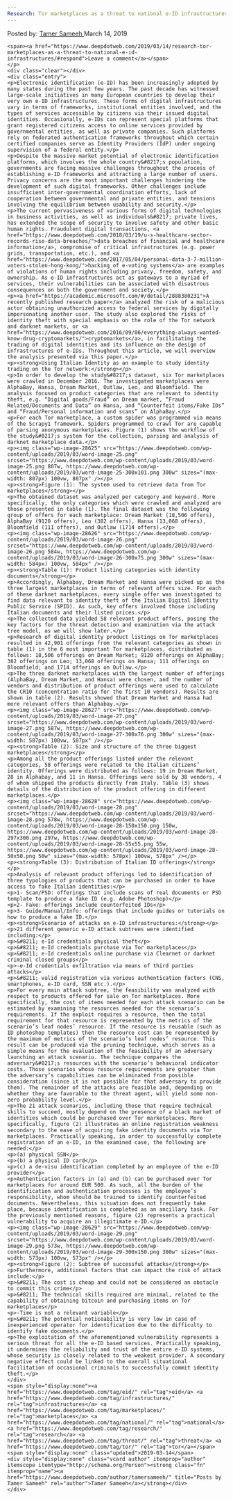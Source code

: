 ```yaml
---
Research: Tor marketplaces as a threat to national e-ID infrastructures
---
```

<article class="post-listing post-28621 post type-post status-publish format-standard has-post-thumbnail hentry  tag-eid tag-infrastructures tag-marketplaces tag-national tag-research tag-threat 
    <div class="post-inner">
        <span>Posted by: <a href="https://www.deepdotweb.com/author/tamersameeh/" title="">Tamer Sameeh </a></span>
    <span>March 14, 2019</span>
    
    <span><a href="https://www.deepdotweb.com/2019/03/14/research-tor-marketplaces-as-a-threat-to-national-e-id-infrastructures/#respond">Leave a comment</a></span>
    </p>
    <div class="clear"></div>
    <div class="entry">
    <p>Electronic identification (e-ID) has been increasingly adopted by many states during the past few years. The past decade has witnessed large-scale initiatives in many European countries to develop their very own e-ID infrastructures. These forms of digital infrastructures vary in terms of frameworks, institutional entities involved, and the types of services accessible by citizens via their issued digital identities. Occasionally, e-IDs can represent special platforms that grant registered citizens access to online services provided by governmental entities, as well as private companies. Such platforms rely on federated authentication frameworks throughout which certain certified companies serve as Identity Providers (IdP) under ongoing supervision of a federal entity.</p>
    <p>Despite the massive market potential of electronic identification platforms, which involves the whole country&#8217;s population, governments are facing massive challenges throughout the process of establishing e-ID frameworks and attracting a large number of users. Privacy concerns are the most important challenges hindering the development of such digital frameworks. Other challenges include insufficient inter-governmental coordination efforts, lack of cooperation between governmental and private entities, and tensions involving the equilibrium between usability and security.</p>
    <p>The current pervasiveness of various forms of digital technologies in business activities, as well as individuals&#8217; private lives, has extended the scope of security to involve safety and other basic human rights. Fraudulent digital transactions, <a href="https://www.deepdotweb.com/2018/03/19/u-s-healthcare-sector-records-rise-data-breaches/">data breaches of financial and healthcare information</a>, compromise of critical infrastructures (e.g. power grids, transportation, etc.), and <a href="https://www.deepdotweb.com/2017/05/04/personal-data-3-7-million-voters-stolen-hong-kong/">hacking of e-voting systems</a> are examples of violations of human rights including privacy, freedom, safety, and ownership. As e-ID infrastructures act as gateways to a myriad of services, their vulnerabilities can be associated with disastrous consequences on both the government and society.</p>
    <p><a href="https://academic.microsoft.com/#/detail/2888380231">A recently published research paper</a> analyzed the risk of a malicious actor obtaining unauthorized access to federal services by digitally impersonating another user. The study also explored the risks of identity theft with special emphasis on the role of the Tor network and darknet markets, or <a href="https://www.deepdotweb.com/2016/09/06/everything-always-wanted-know-drug-cryptomarkets/">cryptomarkets</a>, in facilitating the trading of digital identities and its influence on the design of infrastructures of e-IDs. Throughout this article, we will overview the analysis presented via this paper.</p>
    <p><strong>Using Italian Identity as an example to study identity trading on the Tor network:</strong></p>
    <p>In order to develop the study&#8217;s dataset, six Tor marketplaces were crawled in December 2016. The investigated marketplaces were AlphaBay, Hansa, Dream Market, Outlaw, Leo, and Bloomfield. The analysis focused on product categories that are relevant to identity theft, e.g. “Digital goods/Fraud” on Dream market, “Fraud Related/Documents and Data” on Hansa, and “Counterfeit items/Fake IDs” and “Fraud/Personal information and scans” on AlphaBay.</p>
    <p>For each Tor marketplace, a custom spider was programmed via means of the Scrapy1 framework. Spiders programmed to crawl Tor are capable of parsing anonymous marketplaces. Figure (1) shows the workflow of the study&#8217;s system for the collection, parsing and analysis of darknet marketplace data.</p>
    <p><img class="wp-image-28625" src="https://www.deepdotweb.com/wp-content/uploads/2019/03/word-image-25.png" srcset="https://www.deepdotweb.com/wp-content/uploads/2019/03/word-image-25.png 807w, https://www.deepdotweb.com/wp-content/uploads/2019/03/word-image-25-300x101.png 300w" sizes="(max-width: 807px) 100vw, 807px" /></p>
    <p><strong>Figure (1): The system used to retrieve data from Tor marketplaces</strong></p>
    <p>The obtained dataset was analyzed per category and keyword. More specifically, the only categories which were crawled and analyzed are those presented in table (1). The final dataset was the following group of offers for each marketplace: Dream Market (18,506 offers), AlphaBay (9120 offers), Leo (382 offers), Hansa (13,068 offers), Bloomfield (111 offers), and Outlaw (1714 offers).</p>
    <p><img class="wp-image-28626" src="https://www.deepdotweb.com/wp-content/uploads/2019/03/word-image-26.png" srcset="https://www.deepdotweb.com/wp-content/uploads/2019/03/word-image-26.png 584w, https://www.deepdotweb.com/wp-content/uploads/2019/03/word-image-26-300x75.png 300w" sizes="(max-width: 584px) 100vw, 584px" /></p>
    <p><strong>Table (1): Product listing categories with identity documents</strong></p>
    <p>Accordingly, Alphabay, Dream Market and Hansa were picked up as the three largest marketplaces in terms of relevant offers size. For each of these darknet marketplaces, every single offer was investigated to find data relevant to identity theft of the Italian Digital Identity Public Service (SPID). As such, key offers involved those including Italian documents and their listed prices.</p>
    <p>The collected data yielded 58 relevant product offers, posing the key factors for the threat detection and examination via the attack tree model, as we will show later.</p>
    <p>Research of digital identity product listings on Tor marketplaces resulted in 42,901 offerings from the relevant categories as shown in table (1) in the 6 most important Tor marketplaces, distributed as follows: 18,506 offerings on Dream Market; 9120 offerings on AlphaBay; 382 offerings on Leo; 13,068 offerings on Hansa; 111 offerings on Bloomfield; and 1714 offerings on Outlaw.</p>
    <p>The three darknet marketplaces with the largest number of offerings (AlphaBay, Dream Market, and Hansa) were chosen, and the number of vendors and distribution of product offerings were used to calculate the CR10 (concentration ratio for the first 10 vendors). Results are shown in table (2). Results showed that Dream Market and Hansa had more relevant offers than Alphabay.</p>
    <p><img class="wp-image-28627" src="https://www.deepdotweb.com/wp-content/uploads/2019/03/word-image-27.png" srcset="https://www.deepdotweb.com/wp-content/uploads/2019/03/word-image-27.png 587w, https://www.deepdotweb.com/wp-content/uploads/2019/03/word-image-27-300x76.png 300w" sizes="(max-width: 587px) 100vw, 587px" /></p>
    <p><strong>Table (2): Size and structure of the three biggest marketplaces</strong></p>
    <p>Among all the product offerings listed under the relevant categories, 58 offerings were related to the Italian citizens’ identity. Offerings were distributed as follows: 19 in Dream Market, 28 in Alphabay, and 11 in Hansa. Offerings were sold by 38 vendors, 4 of whom shipped the products directly from Italy. Table (3) shows details of the distribution of the product offering in different marketplaces.</p>
    <p><img class="wp-image-28628" src="https://www.deepdotweb.com/wp-content/uploads/2019/03/word-image-28.png" srcset="https://www.deepdotweb.com/wp-content/uploads/2019/03/word-image-28.png 578w, https://www.deepdotweb.com/wp-content/uploads/2019/03/word-image-28-150x150.png 150w, https://www.deepdotweb.com/wp-content/uploads/2019/03/word-image-28-297x300.png 297w, https://www.deepdotweb.com/wp-content/uploads/2019/03/word-image-28-55x55.png 55w, https://www.deepdotweb.com/wp-content/uploads/2019/03/word-image-28-50x50.png 50w" sizes="(max-width: 578px) 100vw, 578px" /></p>
    <p><strong>Table (3): Distribution of Italian ID offerings</strong></p>
    <p>Analysis of relevant product offerings led to identification of three typologies of products that can be purchased in order to have access to fake Italian identities:</p>
    <p>1- Scan/PSD: offerings that include scans of real documents or PSD template to produce a fake ID (e.g. Adobe Photoshop)</p>
    <p>2- Fake: offerings include counterfeited IDs</p>
    <p>3- Guide/Manual/Info: offerings that include guides or tutorials on how to produce a fake ID.</p>
    <p><strong>Scenario of attacks on e-ID infrastructures:</strong></p>
    <p>21 different generic e-ID attack subtrees were identified including:</p>
    <p>&#8211; e-Id credentials physical theft</p>
    <p>&#8211; e-Id credentials purchase via Tor marketplaces</p>
    <p>&#8211; e-Id credentials online purchase via Clearnet or darknet criminal closed groups</p>
    <p>-e-Id credentials exfiltration via means of third parties attacks</p>
    <p>&#8211; valid registration via various authentication factors (CNS, smartphones, e-ID card, SSN etc.).</p>
    <p>For every main attack subtree, the feasibility was analyzed with respect to products offered for sale on Tor marketplaces. More specifically, the cost of items needed for each attack scenario can be estimated by examining the resources needed for the scenario’s requirements. If the exploit requires a resource, then the total requirement for that resource is represented by the metrics of the scenario’s leaf nodes’ resource. If the resource is reusable (such as ID photoshop templates) then the resource cost can be represented by the maximum of metrics of the scenario’s leaf nodes’ resource. This result can be produced via the pruning technique, which serves as a simple means for the evaluation of the feasibility of an adversary launching an attack scenario. The technique compares the adversary&#8217;s resources with the scenario’s behavioral indicator costs. Those scenarios whose resource requirements are greater than the adversary’s capabilities can be eliminated from possible consideration (since it is not possible for that adversary to provide them). The remainder of the attacks are feasible and, depending on whether they are favorable to the threat agent, will yield some non-zero probability level.</p>
    <p>The 21 attack scenarios, including those that require technical skills to succeed, mostly depend on the presence of a black market of identities which could be purchased over Tor marketplaces. More specifically, figure (2) illustrates an online registration weakness secondary to the ease of acquiring fake identity documents via Tor marketplaces. Practically speaking, in order to successfully complete registration of an e-ID, in the examined case, the following are needed:</p>
    <p>(a) physical SSN</p>
    <p>(b) a physical ID card</p>
    <p>(c) a de-visu identification completed by an employee of the e-ID provider</p>
    <p>Authentication factors in (a) and (b) can be purchased over Tor marketplaces for around EUR 500. As such, all the burden of the identification and authentication processes is the employee’s responsibility, whom should be trained to identify counterfeited documents. Nevertheless, this situation does not frequently take place, because identification is completed as an ancillary task. For the previously mentioned reasons, figure (2) represents a practical vulnerability to acquire an illegitimate e-ID.</p>
    <p><img class="wp-image-28629" src="https://www.deepdotweb.com/wp-content/uploads/2019/03/word-image-29.png" srcset="https://www.deepdotweb.com/wp-content/uploads/2019/03/word-image-29.png 573w, https://www.deepdotweb.com/wp-content/uploads/2019/03/word-image-29-300x150.png 300w" sizes="(max-width: 573px) 100vw, 573px" /></p>
    <p><strong>Figure (2): Subtree of successful attacks</strong></p>
    <p>Furthermore, additional factors that can impact the risk of attack include:</p>
    <p>&#8211; The cost is cheap and could not be considered an obstacle to commit this crime</p>
    <p>&#8211; The technical skills required are minimal, related to the capability of obtaining bitcoin and purchasing items on Tor marketplaces</p>
    <p>-Time is not a relevant variable</p>
    <p>&#8211; The potential noticeability is very low in case of inexperienced operator for identification due to the difficulty to identify fake documents.</p>
    <p>The exploitation of the aforementioned vulnerability represents a serious threat for all the e-ID based services. Practically speaking, it undermines the reliability and trust of the entire e-ID systems, whose security is closely related to the weakest provider. A secondary negative effect could be linked to the overall situational facilitation of occasional criminals to successfully commit identity theft.</p>
    </div>
    <span style="display:none"><a href="https://www.deepdotweb.com/tag/eid/" rel="tag">eid</a> <a href="https://www.deepdotweb.com/tag/infrastructures/" rel="tag">infrastructures</a> <a href="https://www.deepdotweb.com/tag/marketplaces/" rel="tag">marketplaces</a> <a href="https://www.deepdotweb.com/tag/national/" rel="tag">national</a> <a href="https://www.deepdotweb.com/tag/research/" rel="tag">research</a> <a href="https://www.deepdotweb.com/tag/threat/" rel="tag">threat</a> <a href="https://www.deepdotweb.com/tag/tor/" rel="tag">tor</a></span> <span style="display:none" class="updated">2019-03-14</span>
    <div style="display:none" class="vcard author" itemprop="author" itemscope itemtype="http://schema.org/Person"><strong class="fn" itemprop="name"><a href="https://www.deepdotweb.com/author/tamersameeh/" title="Posts by Tamer Sameeh" rel="author">Tamer Sameeh</a></strong></div>
    </div>
</article>

